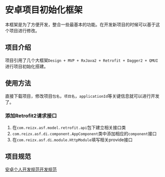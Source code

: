 # 安卓项目初始化框架
本框架是为了方便开发，整合一些最基本的功能。在开发新项目的时候可以基于这个项目进行修改。

## 项目介绍
项目引用了几个大框架`Design + MVP + RxJava2 + Retrofit + Dagger2 + QMUI`进行项目初始化搭建。

## 使用方法
直接下载项目，修改项目`包名`，`项目名`，`applicationId`等关键信息就可以进行开发了。

### 添加Retrofit2请求接口
1. 在`com.reizx.asf.model.retrofit.api`包下建立相关接口类
2. `com.reizx.asf.di.component.AppComponent`类中添加相应的`component`接口
3. 在`com.reizx.asf.di.module.HttpModule`填写相关provide接口

## 项目规范
[安卓个人开发规范开发规范](https://kigkrazy.github.io/android/2018/01/11/android-develop-framework/)


